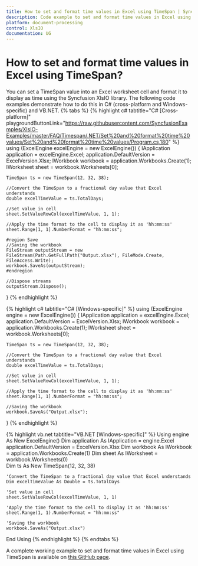 ```yaml
---
title: How to set and format time values in Excel using TimeSpan | Syncfusion
description: Code example to set and format time values in Excel using TimeSpan in C# using Syncfusion .NET Excel library (XlsIO).
platform: document-processing
control: XlsIO
documentation: UG
---
```

# How to set and format time values in Excel using TimeSpan?
You can set a TimeSpan value into an Excel worksheet cell and format it to display as time using the Syncfusion XlsIO library. The following code examples demonstrate how to do this in C# (cross-platform and Windows-specific) and VB.NET.
{% tabs %}
{% highlight c# tabtitle="C# [Cross-platform]" playgroundButtonLink="https://raw.githubusercontent.com/SyncfusionExamples/XlsIO-Examples/master/FAQ/Timespan/.NET/Set%20and%20format%20time%20values/Set%20and%20format%20time%20values/Program.cs,180" %}
using (ExcelEngine excelEngine = new ExcelEngine())
{
    IApplication application = excelEngine.Excel;
    application.DefaultVersion = ExcelVersion.Xlsx;
    IWorkbook workbook = application.Workbooks.Create(1);
    IWorksheet sheet = workbook.Worksheets[0];

    TimeSpan ts = new TimeSpan(12, 32, 38);

    //Convert the TimeSpan to a fractional day value that Excel understands
    double excelTimeValue = ts.TotalDays;

    //Set value in cell
    sheet.SetValueRowCol(excelTimeValue, 1, 1);

    //Apply the time format to the cell to display it as 'hh:mm:ss'
    sheet.Range[1, 1].NumberFormat = "hh:mm:ss";

    #region Save
    //Saving the workbook
    FileStream outputStream = new FileStream(Path.GetFullPath("Output.xlsx"), FileMode.Create, FileAccess.Write);
    workbook.SaveAs(outputStream);
    #endregion    

    //Dispose streams
    outputStream.Dispose();
}
{% endhighlight %}

{% highlight c# tabtitle="C# [Windows-specific]" %}
using (ExcelEngine engine = new ExcelEngine())
{
    IApplication application = excelEngine.Excel;
    application.DefaultVersion = ExcelVersion.Xlsx;
    IWorkbook workbook = application.Workbooks.Create(1);
    IWorksheet sheet = workbook.Worksheets[0];

    TimeSpan ts = new TimeSpan(12, 32, 38);

    //Convert the TimeSpan to a fractional day value that Excel understands
    double excelTimeValue = ts.TotalDays;

    //Set value in cell
    sheet.SetValueRowCol(excelTimeValue, 1, 1);

    //Apply the time format to the cell to display it as 'hh:mm:ss'
    sheet.Range[1, 1].NumberFormat = "hh:mm:ss";

    //Saving the workbook
    workbook.SaveAs("Output.xlsx"); 
}
{% endhighlight %}

{% highlight vb.net tabtitle="VB.NET [Windows-specific]" %}
Using engine As New ExcelEngine()
    Dim application As IApplication = engine.Excel
    application.DefaultVersion = ExcelVersion.Xlsx
    Dim workbook As IWorkbook = application.Workbooks.Create(1)
    Dim sheet As IWorksheet = workbook.Worksheets(0)    
    Dim ts As New TimeSpan(12, 32, 38)

    'Convert the TimeSpan to a fractional day value that Excel understands
    Dim excelTimeValue As Double = ts.TotalDays

    'Set value in cell
    sheet.SetValueRowCol(excelTimeValue, 1, 1)

    'Apply the time format to the cell to display it as 'hh:mm:ss'
    sheet.Range(1, 1).NumberFormat = "hh:mm:ss"

    'Saving the workbook
    workbook.SaveAs("Output.xlsx")
End Using
{% endhighlight %}
{% endtabs %}

A complete working example to set and format time values in Excel using TimeSpan is available on [this GitHub page](https://github.com/SyncfusionExamples/XlsIO-Examples/tree/master/FAQ/Timespan/.NET/Set%20and%20format%20time%20values).
